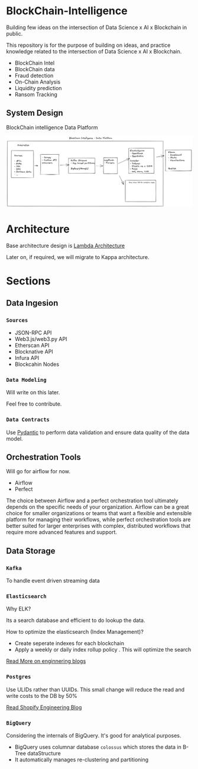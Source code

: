 # BlockChain-Intelligence
Building few ideas on the intersection of Data Science x AI x Blockchain in public.


This repository is for the purpose of building on ideas, and practice knowledge related to the intersection of Data Science x AI x Blockchain.

- BlockChain Intel 
- BlockChain data
- Fraud detection
- On-Chain Analysis
- Liquidity prediction
- Ransom Tracking


## System Design

BlockChain intelligence Data Platform

<p align="center">
  <img src="media/BlockChian_Intelligence_Data_platform.png" alt="Preview">
</p>


# Architecture

Base architecture design is [Lambda Architecture](https://mrasimzahid.medium.com/lambda-architecture-basics-data-engineering-ea0c05fe1c0f)

Later on, if required, we will migrate to Kappa architecture.

# Sections

## Data Ingesion

### `Sources`
- JSON-RPC API
- Web3.js/web3.py API
- Etherscan API
- Blocknative API
- Infura API
- Blockcahin Nodes

### `Data Modeling`

Will write on this later.

Feel free to contribute.

### `Data Contracts`

Use [Pydantic](https://docs.pydantic.dev/) to perform data validation and ensure data quality of the data model.

## Orchestration Tools

Will go for airflow for now.

- Airflow
- Perfect

The choice between Airflow and a perfect orchestration tool ultimately depends on the specific needs of your organization. Airflow can be a great choice for smaller organizations or teams that want a flexible and extensible platform for managing their workflows, while perfect orchestration tools are better suited for larger enterprises with complex, distributed workflows that require more advanced features and support.

## Data Storage

### `Kafka`

To handle event driven streaming data

### `Elasticsearch`

Why ELK?

Its a search database and efficient to do lookup the data.

How to optimize the elasticsearch (Index Management)?

- Create seperate indexes for each blockchain
- Apply a weekly or daily index rollup policy . This will optimize the search


[Read More on enginnering blogs](https://vinted.engineering/)

### `Postgres`

Use ULIDs rather than UUIDs. This small change will reduce the read and write costs to the DB by 50%

[Read Shopify Engineering Blog](https://shopify.engineering/building-resilient-payment-systems)


### `BigQuery`

Considering the internals of BigQuery. It's good for analytical purposes.

- BigQuery uses columnar database `colossus` which stores the data in B-Tree dataStructure
- It automatically manages re-clustering and partitioning

